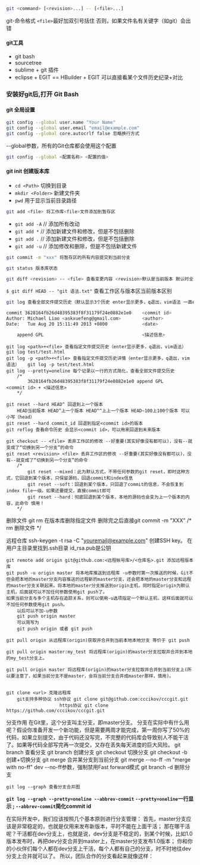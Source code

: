 ```bash
git <command> [<revision>...] -- [<file>...]
```
git-命令格式 `<file>`最好加双引号括住 否则，如果文件名有关键字（如git）会出错

#### git工具

* git bash
* sourcetree
* sublime + git 插件
* eclipse + EGIT == HBuilder + EGIT 可以直接看某个文件历史纪录+对比

### 安装好git后,打开 Git Bash

#### git 全局设置

```bash
git config --global user.name "Your Name"
git config --global user.email "email@example.com"
git config --global core.autocrlf false 忽略换行方式
```

--global参数，所有的Git仓库都会使用这个配置

```bash
git config --global <配置名称> <配置的值>
```


#### git init 创建版本库

* `cd <Path>` 切换到目录
* `mkdir <Folder>` 新建文件夹
* `pwd` 用于显示当前目录路径

```bash
git add <file> 将工作库<file>文件添加到暂存区
```

* `git add -A`   // 添加所有改动
* `git add *`    // 添加新建文件和修改，但是不包括删除
* `git add .`    // 添加新建文件和修改，但是不包括删除
* `git add -u`   // 添加修改和删除，但是不包括新建文件


```bash
git commit -m "xxx" 将暂存区的所有内容提交到当前分支
```

```bash
git status 版本库状态
```

```bash
git diff <revision> -- <file> 查看变更内容 <revision>默认是当前版本 默认时全部已经修改文件
```

`$ git diff HEAD -- "git 语法.txt"` 查看工作区与版本区当前版本区别

```bash
git log 查看全部文件提交历史（默认显示3个历史 enter显示更多，q退出，vim语法 一直enter可以一直显示到最初）
```

```bash
commit 3628164fb26d48395383f8f31179f24e0882e1e0    <commit id>
Author: Michael Liao <askxuefeng@gmail.com>		   <author>
Date:   Tue Aug 20 15:11:49 2013 +0800			   <date>

	append GPL									   <描述信息>
```

	git log <path>+<file> 查看指定文件提交历史（enter显示更多，q退出，vim语法）   git log test/test.html
	git log -p <path>+<file> 查看指定文件提交历史详情（enter显示更多，q退出，vim语法）   git log -p test/test.html
	git log --pretty=oneline 每个记录以一行的方式简化，查看全部文件提交历史
		/*
			3628164fb26d48395383f8f31179f24e0882e1e0 append GPL				<commit id> + <描述信息>
		*/

	git reset --hard HEAD^ 回退到上一个版本
		HEAD当前版本 HEAD^上一个版本 HEAD^^上上一个版本 HEAD~100上100个版本 可以小写（head）
	git reset --hard commit_id 回退到指定<commit id>的版本
	git reflog 查看命令历史 会显示<commit id>，可以用来回退到未来版本

	git checkout -- <file> 丢弃工作区的修改 --好重要(其实好像没有都可以)，没有--就变成了“切换到另一个分支”的命令
	git reset <revision> <file> 丢弃工作区的修改 --好重要(其实好像没有都可以)，没有--就变成了“切换到另一个分支”的命令
		/*
			git reset --mixed：此为默认方式，不带任何参数的git reset，即时这种方式，它回退到某个版本，只保留源码，回退commit和index信息
		    git reset --soft：回退到某个版本，只回退了commit的信息，不会恢复到index file一级。如果还要提交，直接commit即可
		    git reset --hard：彻底回退到某个版本，本地的源码也会变为上一个版本的内容，此命令 慎用！
		*/

删除文件
	git rm <file> 在版本库删除指定文件  删除完之后直接git commit -m "XXX"
		/*
			rm 删除文件
		*/

远程仓库
	ssh-keygen -t rsa -C "youremail@example.com"  创建SSH key。 在用户主目录里找到.ssh目录 id_rsa.pub是公钥

	git remote add origin git@github.com:<远程帐号库>/<仓库名>.git 添加远程版本库
	git push -u origin master 将本地库推送到远程库 -u参数时第一次推送的时候，Git不但会把本地的master分支内容推送的远程新的master分支，还会把本地的master分支和远程的master分支关联起来。将本地的master分支推送到origin主机，同时指定origin为默认主机，后面就可以不加任何参数使用git push了。
	如果当前分支与多个主机存在追踪关系，则可以使用-u选项指定一个默认主机，这样后面就可以不加任何参数使用git push。
		以后可以不加-u参数
		git push origin master
		可以简写为
		git push origin 或者 git push

	git pull origin 从远程库(origin)获取并合并到当前本地本地分支 等价于 git push

	git pull origin master:my_test 将远程库(origin)的master分支拉取并合并到本地的my_test分支上。

	git pull origin master 将远程库(origin)的master分支拉取并合并到当前分支上(所以要注意了，如果当前分支不是master，会将当前分支合并成master那样，慎用)。


	git clone <url> 克隆远程库
		git支持多种协议 ssh协议 git clone git@github.com:cccikov/cccgit.git
						https协议 git clone https://github.com/cccikov/cccgit.git

分支作用
	在Git里，这个分支叫主分支，即master分支。
	分支在实际中有什么用呢？假设你准备开发一个新功能，但是需要两周才能完成，第一周你写了50%的代码，如果立刻提交，由于代码还没写完，不完整的代码库会导致别人不能干活了。如果等代码全部写完再一次提交，又存在丢失每天进度的巨大风险。
	git branch 查看分支
	git branch <name> 创建分支
	git checkout <name> 切换分支
	git checkout -b <name> 创建+切换分支
	git merge <name> 合并某分支到当前分支
		git merge --no-ff -m "merge with no-ff" dev   --no-ff参数，强制禁用Fast forward模式
	git branch -d <name> 删除分支

	git log --graph 查看分支合并图
**`git log --graph --pretty=oneline --abbrev-commit`  `--pretty=oneline`一行显示 ; `--abbrev-commit`简化commit id**

在实际开发中，我们应该按照几个基本原则进行分支管理：
	首先，master分支应该是非常稳定的，也就是仅用来发布新版本，平时不能在上面干活；
	那在哪干活呢？干活都在dev分支上，也就是说，dev分支是不稳定的，到某个时候，比如1.0版本发布时，再把dev分支合并到master上，在master分支发布1.0版本；
	你和你的小伙伴们每个人都在dev分支上干活，每个人都有自己的分支，时不时地往dev分支上合并就可以了。
	所以，团队合作的分支看起来就像这样：
